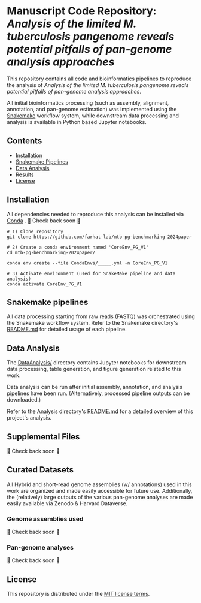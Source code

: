 # Manuscript Code Repository: *Analysis of the limited M. tuberculosis pangenome reveals potential pitfalls of pan-genome analysis approaches*
This repository contains all code and bioinformatics pipelines to reproduce the analysis of *Analysis of the limited M. tuberculosis pangenome reveals potential pitfalls of pan-genome analysis approaches*. <br>

All initial bioinformatics processing (such as assembly, alignment, annotation, and pan-genome estimation) was implemented using the [Snakemake](https://snakemake.github.io/) workflow system, while downstream data processing and analysis is available in Python based Jupyter notebooks.

## Contents
- [Installation](#Installation)
- [Snakemake Pipelines](#Snakemake-pipelines)
- [Data Analysis](#Data-Analysis)
- [Results](#Results)
- [License](#License)


## Installation
All dependencies needed to reproduce this analysis can be installed via [Conda](https://docs.conda.io/en/latest/) .
🚧 Check back soon 🚧
```
# 1) Clone repository
git clone https://github.com/farhat-lab/mtb-pg-benchmarking-2024paper

# 2) Create a conda environment named 'CoreEnv_PG_V1'
cd mtb-pg-benchmarking-2024paper/

conda env create --file CondaEnvs/_____.yml -n CoreEnv_PG_V1

# 3) Activate environment (used for SnakeMake pipeline and data analysis)
conda activate CoreEnv_PG_V1
```

## Snakemake pipelines
All data processing starting from raw reads (FASTQ) was orchestrated using the Snakemake workflow system.
Refer to the Snakemake directory's [README.md](Snakemake_Pipelines/) for detailed usage of each pipeline.


## Data Analysis 

The [DataAnalysis/](https://github.com/farhat-lab/mtb-pg-benchmarking-2024paper/tree/main/Analysis) directory contains Jupyter notebooks for downstream data processing, table generation, and figure generation related to this work.

Data analysis can be run after initial assembly, annotation, and analysis pipelines have been run. (Alternatively, processed pipeline outputs can be downloaded.)

Refer to the Analysis directory's [README.md](Analysis/) for a detailed overview of this project's analysis.


## Supplemental Files
🚧 Check back soon 🚧


## Curated Datasets
All Hybrid and short-read genome assemblies (w/ annotations) used in this work are organized and made easily accessible for future use.
Additionally, the (relatively) large outputs of the various pan-genome analyses are made easily available via Zenodo & Harvard Dataverse.

### Genome assemblies used
🚧 Check back soon 🚧

### Pan-genome analyses
🚧 Check back soon 🚧

## License
This repository is distributed under the [MIT license terms](LICENSE).
